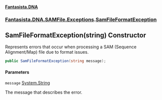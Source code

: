#### [Fantasista.DNA](index.md 'index')
### [Fantasista.DNA.SAMFile.Exceptions](Fantasista.DNA.SAMFile.Exceptions.md 'Fantasista.DNA.SAMFile.Exceptions').[SamFileFormatException](Fantasista.DNA.SAMFile.Exceptions.SamFileFormatException.md 'Fantasista.DNA.SAMFile.Exceptions.SamFileFormatException')

## SamFileFormatException(string) Constructor

Represents errors that occur when processing a SAM (Sequence Alignment/Map) file due to format issues.

```csharp
public SamFileFormatException(string message);
```
#### Parameters

<a name='Fantasista.DNA.SAMFile.Exceptions.SamFileFormatException.SamFileFormatException(string).message'></a>

`message` [System.String](https://docs.microsoft.com/en-us/dotnet/api/System.String 'System.String')

The message that describes the error.